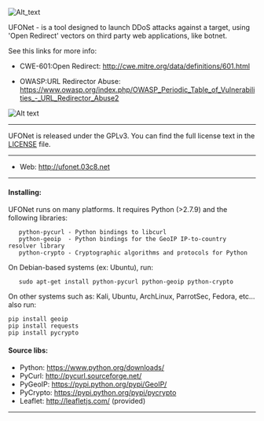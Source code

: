 
  ![Alt_text](http://ufonet.03c8.net/ufonet/ufonet-gui4_small.png "UFONet Botnet Attacking Map")


  UFONet - is a tool designed to launch DDoS attacks against a target, 
  using 'Open Redirect' vectors on third party web applications, like botnet.

  See this links for more info:

   - CWE-601:Open Redirect: 
     http://cwe.mitre.org/data/definitions/601.html

   - OWASP:URL Redirector Abuse: 
     https://www.owasp.org/index.php/OWASP_Periodic_Table_of_Vulnerabilities_-_URL_Redirector_Abuse2

  ![Alt text](http://ufonet.03c8.net/ufonet/ufonet-schema.png "UFONet Schema")

----------

 UFONet is released under the GPLv3. You can find the full license text
in the [LICENSE](./docs/LICENSE) file.

----------

 + Web:  http://ufonet.03c8.net

----------

#### Installing:

  UFONet runs on many platforms.  It requires Python (>2.7.9) and the following libraries:

       python-pycurl - Python bindings to libcurl
       python-geoip  - Python bindings for the GeoIP IP-to-country resolver library
       python-crypto - Cryptographic algorithms and protocols for Python

  On Debian-based systems (ex: Ubuntu), run: 

       sudo apt-get install python-pycurl python-geoip python-crypto

  On other systems such as: Kali, Ubuntu, ArchLinux, ParrotSec, Fedora, etc... also run:

    pip install geoip 
    pip install requests
    pip install pycrypto

####  Source libs:

 * Python: https://www.python.org/downloads/
 * PyCurl: http://pycurl.sourceforge.net/
 * PyGeoIP: https://pypi.python.org/pypi/GeoIP/
 * PyCrypto: https://pypi.python.org/pypi/pycrypto
 * Leaflet: http://leafletjs.com/ (provided)

----------

